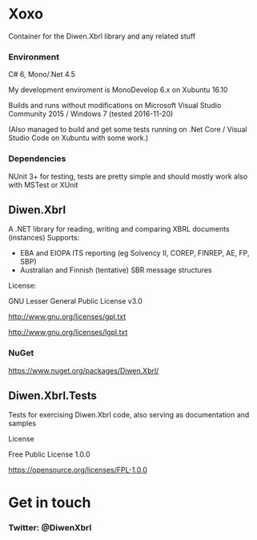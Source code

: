 # Xoxo
Container for the Diwen.Xbrl library and any related stuff

### Environment
C# 6, Mono/.Net 4.5

My development enviroment is MonoDevelop 6.x on Xubuntu 16.10 

Builds and runs without modifications on Microsoft Visual Studio Community 2015 / Windows 7 (tested 2016-11-20)

(Also managed to build and get some tests running on .Net Core / Visual Studio Code on Xubuntu with some work.)

### Dependencies
NUnit 3+ for testing, tests are pretty simple and should mostly work also with MSTest or XUnit 

## Diwen.Xbrl
A .NET library for reading, writing and comparing XBRL documents (instances)
Supports:
- EBA and EIOPA ITS reporting (eg Solvency II, COREP, FINREP, AE, FP, SBP)
- Australian and Finnish (tentative) SBR message structures

License:

GNU Lesser General Public License v3.0

http://www.gnu.org/licenses/gpl.txt

http://www.gnu.org/licenses/lgpl.txt

### NuGet 
https://www.nuget.org/packages/Diwen.Xbrl/

## Diwen.Xbrl.Tests
Tests for exercising Diwen.Xbrl code, also serving as documentation and samples

License

Free Public License 1.0.0

https://opensource.org/licenses/FPL-1.0.0


# Get in touch
### Twitter: @DiwenXbrl
